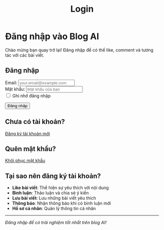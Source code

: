 ﻿---
layout: page
title: Login
permalink: /login/
---

# Đăng nhập vào Blog AI 

Chào mừng bạn quay trở lại! Đăng nhập để có thể like, comment và tương tác với các bài viết.

## Đăng nhập

<form action="#" method="POST" class="login-form" id="loginForm">
  <div class="form-group">
    <label for="email">Email:</label>
    <input type="email" id="email" name="email" required placeholder="your.email@example.com">
  </div>
  
  <div class="form-group">
    <label for="password">Mật khẩu:</label>
    <input type="password" id="password" name="password" required placeholder="Mật khẩu của bạn">
  </div>
  
  <div class="form-group">
    <label>
      <input type="checkbox" name="remember"> Ghi nhớ đăng nhập
    </label>
  </div>
  
  <button type="submit" class="login-btn">Đăng nhập </button>
</form>

## Chưa có tài khoản?

<a href="/register/" class="register-link">Đăng ký tài khoản mới</a>

## Quên mật khẩu?

<a href="/forgot-password/" class="forgot-link">Khôi phục mật khẩu</a>

## Tại sao nên đăng ký tài khoản?

-  **Like bài viết**: Thể hiện sự yêu thích với nội dung
-  **Bình luận**: Thảo luận và chia sẻ ý kiến
-  **Lưu bài viết**: Lưu những bài viết yêu thích
-  **Thông báo**: Nhận thông báo khi có bình luận mới
-  **Hồ sơ cá nhân**: Quản lý thông tin cá nhân

---

*Đăng nhập để có trải nghiệm tốt nhất trên blog AI!*
